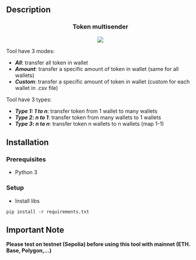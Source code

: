 ## Description
<h3 align="center"> Token multisender</h3>
<p align="center">
  <picture align="center">
    <img src="https://github.com/user-attachments/assets/37aa6e2a-70ed-46ce-b431-13136047592b"</img>
  </picture>
</p>

Tool have 3 modes:

+ ***All***: transfer all token in wallet
+ ***Amount***: transfer a specific amount of token in wallet (same for all wallets)
+ ***Custom***: transfer a specific amount of token in wallet (custom for each wallet in .csv file)

Tool have 3 types:

+ ***Type 1: 1 to n***: transfer token from 1 wallet to many wallets
+ ***Type 2: n to 1***: transfer token from many wallets to 1 wallets
+ ***Type 3: n to n***: transfer token n wallets to n wallets (map 1-1)
  

## Installation
### Prerequisites
- Python 3 
### Setup
- Install libs
```
pip install -r requirements.txt
```

## Important Note

**Please test on testnet (Sepolia) before using this tool with mainnet (ETH. Base, Polygon,...)**

